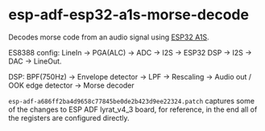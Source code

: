 # esp-adf-esp32-a1s-morse-decode

Decodes morse code from an audio signal using [ESP32 A1S](https://github.com/johnradford49/ESP32-Audio-Kit/blob/main/esp32-audio-kit_v2.2_sch.pdf).

ES8388 config: LineIn -> PGA(ALC) -> ADC -> I2S -> ESP32 DSP -> I2S -> DAC -> LineOut.

DSP: BPF(750Hz) -> Envelope detector -> LPF -> Rescaling -> Audio out / OOK edge detector -> Morse decoder

`esp-adf-a686ff2ba4d9658c77845be0de2b423d9ee22324.patch` captures some of the changes to ESP ADF lyrat_v4_3 board, for reference,
in the end all of the registers are configured directly.
